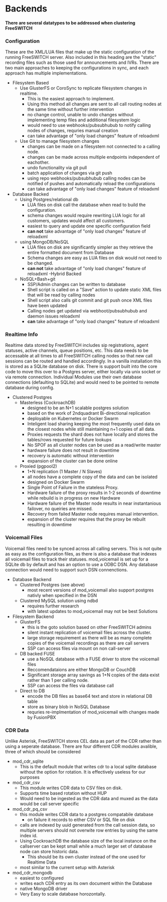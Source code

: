 # Backends

#### There are several datatypes to be addressed when clustering FreeSWITCH

### Configuration
These are the XML/LUA files that make up the static configuration of the running FreeSWITCH server. Also included in this heading are the "static" recording files such as those used for announcements and IVRs.
There are two main approaches to keeping the configurations in sync, and each approach has multiple implementations.
  - Filesystem Based
    - Use GlusterFS or CoroSync to replicate filesystem changes in realtime.
      - This is the easiest approach to implement.
      - Using this method all changes are sent to all call routing nodes at the same time without further intervention
      - no change control, unable to undo changes without implementing temp files and additional filesystem logic
      - would need to use webhooks/pubsubhubub to notify calling nodes of changes, requries manual creation
      - can take advantage of "only load changes" feature of reloadxml
    - Use Git to manage filesystem changes
      - changes can be made on a filesystem not connected to a calling node.
      - changes can be made across multiple endpoints independent of eachother.
      - undo functionality via git pull
      - batch application of changes via git push
      - using repo webhooks/pubsubhubub calling nodes can be notified of pushes and automatically reload the configurations
      - can take advantage of "only load changes" feature of reloadxml
  - Database Backed
      - Using Postgres/relational db
        - LUA files on disk call the database when read to build the configuration.
        - schema changes would require rewriting LUA logic for all customers, updates would affect all customers.
        - easiest to query and update one specific configuration field
        - **can not** take advantage of "only load changes" feature of reloadxml
      - using MongoDB/NoSQL
        - LUA files on disk are significantly simpler as they retrieve the entire formatted document from Database
        - Schema changes are easy as LUA files on disk would not need to be changed.
        - **can not** take advantage of "only load changes" feature of reloadxml
    -Hybrid Backed
      - NoSQL+Bash+git
        - SSP/Admin changes can be written to database
        - Shell script is called on a "Save" action to update static XML files that will be read by calling nodes
        - Shell script also calls git commit and git push once XML files have been updated  
        - Calling nodes get updated via webhoot/pubsubhubub and daemon issues reloadxml
        - **can** take advantage of "only load changes" feature of reloadxml

### Realtime Info
Realtime data stored by FreeSWITCH includes sip registrations, agent statuses, active channels, queue positions, etc. This data needs to be accessable at all times to all FreeSWITCH calling nodes so that new call sessions can be routed and handled accordingly.
In a vanilla installation this is stored as a SQLite database on disk. There is support built into the core code to move this over to a Postgres server, either locally via unix socket or via remote connection. Individual Modules use their own database connections (defaulting to SQLite) and would need to be pointed to remote database during config.
  - Clustered Postgres
    - Masterless (CockroachDB)
      - designed to be an N+1 scalable postgres solution
      - based on the work of 2ndquadrant Bi-directional replication
      - deployable on Kubernetes or Docker Swarm
      - Inteligent load sharing keeping the most frequently used data on the closest nodes while still maintaining n+1 copies of all data.
      - Proxies requests the shard does not have locally and stores the tables/rows requested for future lookups
      - No SPOF as all cluster nodes can be used as a read/write master
      - hardware failure does not result in downtime
      - recovery is automatic without intervention
      - expansion  of the cluster can be done online
    - Proxied (pgpool2)
      - 1+N replication (1 Master / N Slaves)
      - all nodes have a complete copy of the data and can be isolated
      - designed on Docker Swarm
      - Single Point of Failure in the stateless Proxy.
      - Hardware failure of the proxy results in 1-2 seconds of downtime while rebuild is in progress on new Hardware
      - Hardware failure of the Master node results in near instantanious failover, no queiries are missed.
      - Recovery from failed Master node requires manual intervention.
      - expansion of the cluster requires that the proxy be rebuilt resulting in downtime

### Voicemail Files
Voicemail files need to be synced across all calling servers. This is not quite as easy as the configuration files, as there is also a database that indexes all voicemail files to track their statuses.
mod_voicemail is set up for a SQLite db by default and has an option to use a ODBC DSN. Any database connection would need to support such DSN connenctions.
  - Database Backend
    - Clustered Postgres (see above)
      - most recent versions of mod_voicemail also support postgres nativly when specified in the DSN
    - Clustered MySQL solution using ndbd
      - requires further research
      - with latest updates to mod_voicemail may not be best Solutions
  - Filesystem Backend
    - GlusterFS
      - this is the goto solution based on other FreeSWITCH admins
      - silent instant replication of voicemail files across the cluster.
      - large storage requirement as there will be as many complete copies of the voicemail recordings as there are call servers
      - SSP can access files via mount on non call-server
    - DB backed FUSE
      - use a NoSQL database with a FUSE driver to store the voicemail files
      - Reccomendataions are either MongoDB or CouchDB
      - Significant storage array savings as 1+N copies of the data exist rather than 1 per calling node.
      - SSP can access the files via database call
    - Direct to DB
      - encode the DB files as base64 text and store in relational DB table
      - store as binary blob in NoSQL Database
      - requries re-implmentation of mod_voicemail with changes made by FusionPBX

### CDR Data
Unlike Asterisk, FreeSWITCH stores CEL data as part of the CDR rather than using a seperate database.
There are four different CDR modules avalible, three of which should be considered
  - mod_cdr_sqlite
    - This is the default module that writes cdr to a local sqlite database without the option for rotation. It is effectively useless for our purposes
  - mod_cdr_csv
    - This module writes CDR data to CSV files on disk. 
    - Supports time based rotation without HUP
    - Would need to be ingested as the CDR data and muxed as the data would be call server specific
  - mod_cdr_pq_csv
    - this module writes CDR data to a postgres compatabile database
      - on failure it records to either CSV or SQL file on disk
    - calls are indexed by uuid generated from the call session data, so multiple servers should not overwite row entries by using the same index id.
    - Using CockroachDB the database size of the local instance on the callserver can be kept small while a much larger set of database node can store historic data.
        - This should be its own cluster instead of the one used for Realtime Data
    - most similar to the current setup with Asterisk
  - mod_cdr_mongodb
    - easiest to configured
    - writes each CDR entry as its own document within the Database
    - native MongoDB driver
    - Very Easy to scale database horozontally.
